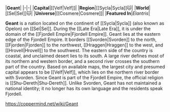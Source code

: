 |**Geant**|
|-|-|
|**Capital**|[[Velf\|Velf]]|
|**Region**|[[Sycla\|Sycla]]🐱︎|
|**World**|[[Sel\|Sel]]🐱︎|
|**Universe**|[[Cosmere\|Cosmere]]|
|**Featured In**|*Elantris*|

**Geant** is a nation located on the continent of [[Sycla\|Sycla]] (also known as Opelon) on [[Sel\|Sel]]. During the [[Late Era\|Late Era]], it is under the domain of the [[Fjordell Empire\|Fjordell Empire]].
Geant lies at the eastern edge of the Fjordell Empire. It borders [[Svorden\|Svorden]] to the north, [[Fjorden\|Fjorden]] to the northwest, [[Hraggen\|Hraggen]] to the west, and [[Hrovell\|Hrovell]] to the southwest. The eastern side of the country is coastal, and unclaimed desert lies to its south. A large river defines most of its northern and western border, and a second river crosses the southern part of the country. Based on available maps, the largest city and presumed capital appears to be [[Velf\|Velf]], which lies on the northern river border with Svorden.
Since Geant is part of the Fjordell Empire, the official religion is [[Shu-Dereth\|Shu-Dereth]]. Unlike Svorden, Geant has not maintained a national identity; it no longer has its own language and the residents speak Fjordell.



https://coppermind.net/wiki/Geant